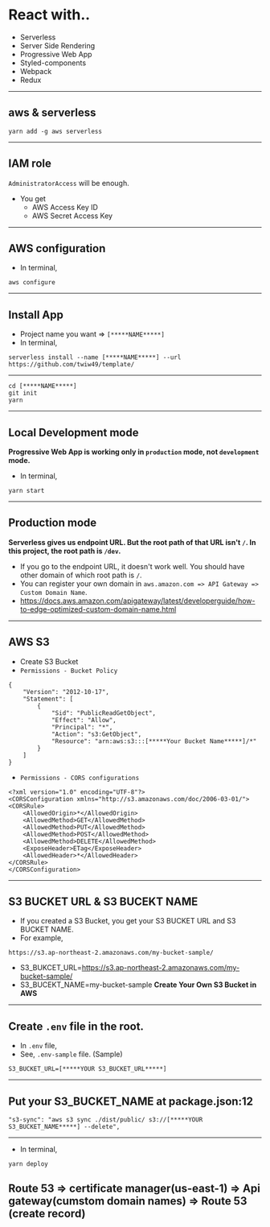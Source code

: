 # React with..

- Serverless
- Server Side Rendering
- Progressive Web App
- Styled-components
- Webpack
- Redux

---

## aws & serverless

```
yarn add -g aws serverless
```

---

## IAM role

`AdministratorAccess` will be enough.

- You get
  - AWS Access Key ID
  - AWS Secret Access Key

---

## AWS configuration

- In terminal,

```
aws configure
```

---

## Install App

- Project name you want => `[*****NAME*****]`
- In terminal,

```
serverless install --name [*****NAME*****] --url https://github.com/twiw49/template/
```

---

```
cd [*****NAME*****]
git init
yarn
```

---

## Local Development mode

**Progressive Web App is working only in `production` mode, not `development` mode.**

- In terminal,

```
yarn start
```

---

## Production mode

**Serverless gives us endpoint URL. But the root path of that URL isn't `/`. In this project, the root path is `/dev`.**

- If you go to the endpoint URL, it doesn't work well. You should have other domain of which root path is `/`.
- You can register your own domain in `aws.amazon.com => API Gateway => Custom Domain Name`.
- https://docs.aws.amazon.com/apigateway/latest/developerguide/how-to-edge-optimized-custom-domain-name.html

---

## AWS S3

- Create S3 Bucket
- `Permissions - Bucket Policy`

```
{
    "Version": "2012-10-17",
    "Statement": [
        {
            "Sid": "PublicReadGetObject",
            "Effect": "Allow",
            "Principal": "*",
            "Action": "s3:GetObject",
            "Resource": "arn:aws:s3:::[*****Your Bucket Name*****]/*"
        }
    ]
}
```

- `Permissions - CORS configurations`

```
<?xml version="1.0" encoding="UTF-8"?>
<CORSConfiguration xmlns="http://s3.amazonaws.com/doc/2006-03-01/">
<CORSRule>
    <AllowedOrigin>*</AllowedOrigin>
    <AllowedMethod>GET</AllowedMethod>
    <AllowedMethod>PUT</AllowedMethod>
    <AllowedMethod>POST</AllowedMethod>
    <AllowedMethod>DELETE</AllowedMethod>
    <ExposeHeader>ETag</ExposeHeader>
    <AllowedHeader>*</AllowedHeader>
</CORSRule>
</CORSConfiguration>
```

---

## S3 BUCKET URL & S3 BUCEKT NAME

- If you created a S3 Bucket, you get your S3 BUCKET URL and S3 BUCKET NAME.
- For example,

```
https://s3.ap-northeast-2.amazonaws.com/my-bucket-sample/
```

- S3_BUKCET_URL=https://s3.ap-northeast-2.amazonaws.com/my-bucket-sample/
- S3_BUCEKT_NAME=my-bucket-sample
  **Create Your Own S3 Bucket in AWS**

---

## Create `.env` file in the root.

- In `.env` file,
- See, `.env-sample` file. (Sample)

```
S3_BUCKET_URL=[*****YOUR S3_BUCKET_URL*****]
```

---

## Put your S3_BUCKET_NAME at package.json:12

```
"s3-sync": "aws s3 sync ./dist/public/ s3://[*****YOUR S3_BUCKET_NAME*****] --delete",
```

---

- In terminal,

```
yarn deploy
```

## Route 53 => certificate manager(us-east-1) => Api gateway(cumstom domain names) => Route 53 (create record)
